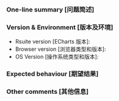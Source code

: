 <!--
为了方便我们能够复现和修复 bug，请遵从下面的规范描述您的问题。
-->


### One-line summary [问题简述]





### Version & Environment [版本及环境]
+ Rsuite version [ECharts 版本]:
+ Browser version [浏览器类型和版本]:
+ OS Version [操作系统类型和版本]:





### Expected behaviour [期望结果]





### Other comments [其他信息]
<!-- For example: Screenshot or Online demo -->
<!-- [例如，截图或线上实例 (JSFiddle/JSBin/Codepen)] -->
